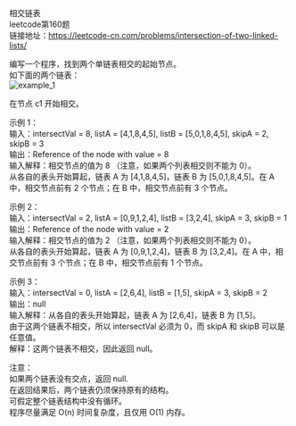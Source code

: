 相交链表<br/>
leetcode第160题<br/>
链接地址：https://leetcode-cn.com/problems/intersection-of-two-linked-lists/<br/>

编写一个程序，找到两个单链表相交的起始节点。<br/>
如下面的两个链表：<br/>
![example_1](https://github.com/yuluoqianmu/EveryDayLeetcode/blob/master/2018-12-21/example_1.png?raw=true)

在节点 c1 开始相交。<br/>

示例 1：<br/>
输入：intersectVal = 8, listA = [4,1,8,4,5], listB = [5,0,1,8,4,5], skipA = 2, skipB = 3<br/>
输出：Reference of the node with value = 8<br/>
输入解释：相交节点的值为 8 （注意，如果两个列表相交则不能为 0）。<br/>
从各自的表头开始算起，链表 A 为 [4,1,8,4,5]，链表 B 为 [5,0,1,8,4,5]。在 A 中，相交节点前有 2 个节点；在 B 中，相交节点前有 3 个节点。<br/>
 

示例 2：<br/>
输入：intersectVal = 2, listA = [0,9,1,2,4], listB = [3,2,4], skipA = 3, skipB = 1<br/>
输出：Reference of the node with value = 2<br/>
输入解释：相交节点的值为 2 （注意，如果两个列表相交则不能为 0）。<br/>
从各自的表头开始算起，链表 A 为 [0,9,1,2,4]，链表 B 为 [3,2,4]。在 A 中，相交节点前有 3 个节点；在 B 中，相交节点前有 1 个节点。<br/>
 

示例 3：<br/>
输入：intersectVal = 0, listA = [2,6,4], listB = [1,5], skipA = 3, skipB = 2<br/>
输出：null<br/>
输入解释：从各自的表头开始算起，链表 A 为 [2,6,4]，链表 B 为 [1,5]。<br/>
由于这两个链表不相交，所以 intersectVal 必须为 0，而 skipA 和 skipB 可以是任意值。<br/>
解释：这两个链表不相交，因此返回 null。<br/>
 
注意：<br/>
如果两个链表没有交点，返回 null.<br/>
在返回结果后，两个链表仍须保持原有的结构。<br/>
可假定整个链表结构中没有循环。<br/>
程序尽量满足 O(n) 时间复杂度，且仅用 O(1) 内存。<br/>
